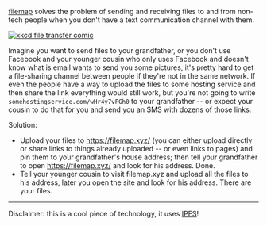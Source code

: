 [filemap](https://filemap.xyz/) solves the problem of sending and receiving files to and from non-tech people when you don't have a text communication channel with them.

[![xkcd file transfer comic](https://imgs.xkcd.com/comics/file_transfer.png)](https://xkcd.com/949/)

Imagine you want to send files to your grandfather, or you don't use Facebook and your younger cousin who only uses Facebook and doesn't know what is email wants to send you some pictures, it's pretty hard to get a file-sharing channel between people if they're not in the same network. If even the people have a way to upload the files to some hosting service and then share the link everything would still work, but you're not going to write `somehostingservice.com/wHr4y7vFGh0` to your grandfather -- or expect your cousin to do that for you and send you an SMS with dozens of those links.

Solution:
  * Upload your files to https://filemap.xyz/ (you can either upload directly or share links to things already uploaded -- or even links to pages) and pin them to your grandfather's house address; then tell your grandfather to open https://filemap.xyz/ and look for his address. Done.
  * Tell your younger cousin to visit filemap.xyz and upload all the files to his address, later you open the site and look for his address. There are your files.

---

Disclaimer: this is a cool piece of technology, it uses [IPFS](https://ipfs.io/)!
